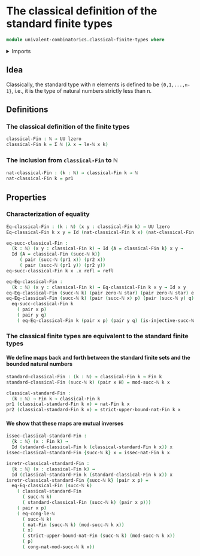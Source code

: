 # The classical definition of the standard finite types

```agda
module univalent-combinatorics.classical-finite-types where
```

<details><summary>Imports</summary>

```agda
open import elementary-number-theory.congruence-natural-numbers
open import elementary-number-theory.modular-arithmetic-standard-finite-types
open import elementary-number-theory.natural-numbers
open import elementary-number-theory.strict-inequality-natural-numbers

open import foundation.dependent-pair-types
open import foundation.identity-types
open import foundation.unit-type
open import foundation.universe-levels

open import univalent-combinatorics.standard-finite-types
```

</details>

## Idea

Classically, the standard type with n elements is defined to be `{0,1,...,n-1}`,
i.e., it is the type of natural numbers strictly less than n.

## Definitions

### The classical definition of the finite types

```agda
classical-Fin : ℕ → UU lzero
classical-Fin k = Σ ℕ (λ x → le-ℕ x k)
```

### The inclusion from `classical-Fin` to ℕ

```agda
nat-classical-Fin : (k : ℕ) → classical-Fin k → ℕ
nat-classical-Fin k = pr1
```

## Properties

### Characterization of equality

```agda
Eq-classical-Fin : (k : ℕ) (x y : classical-Fin k) → UU lzero
Eq-classical-Fin k x y = Id (nat-classical-Fin k x) (nat-classical-Fin k y)

eq-succ-classical-Fin :
  (k : ℕ) (x y : classical-Fin k) → Id {A = classical-Fin k} x y →
  Id {A = classical-Fin (succ-ℕ k)}
     ( pair (succ-ℕ (pr1 x)) (pr2 x))
     ( pair (succ-ℕ (pr1 y)) (pr2 y))
eq-succ-classical-Fin k x .x refl = refl

eq-Eq-classical-Fin :
  (k : ℕ) (x y : classical-Fin k) → Eq-classical-Fin k x y → Id x y
eq-Eq-classical-Fin (succ-ℕ k) (pair zero-ℕ star) (pair zero-ℕ star) e = refl
eq-Eq-classical-Fin (succ-ℕ k) (pair (succ-ℕ x) p) (pair (succ-ℕ y) q) e =
  eq-succ-classical-Fin k
    ( pair x p)
    ( pair y q)
    ( eq-Eq-classical-Fin k (pair x p) (pair y q) (is-injective-succ-ℕ e))
```

### The classical finite types are equivalent to the standard finite types

#### We define maps back and forth between the standard finite sets and the bounded natural numbers

```agda
standard-classical-Fin : (k : ℕ) → classical-Fin k → Fin k
standard-classical-Fin (succ-ℕ k) (pair x H) = mod-succ-ℕ k x

classical-standard-Fin :
  (k : ℕ) → Fin k → classical-Fin k
pr1 (classical-standard-Fin k x) = nat-Fin k x
pr2 (classical-standard-Fin k x) = strict-upper-bound-nat-Fin k x
```

#### We show that these maps are mutual inverses

```agda
issec-classical-standard-Fin :
  {k : ℕ} (x : Fin k) →
  Id (standard-classical-Fin k (classical-standard-Fin k x)) x
issec-classical-standard-Fin {succ-ℕ k} x = issec-nat-Fin k x

isretr-classical-standard-Fin :
  {k : ℕ} (x : classical-Fin k) →
  Id (classical-standard-Fin k (standard-classical-Fin k x)) x
isretr-classical-standard-Fin {succ-ℕ k} (pair x p) =
  eq-Eq-classical-Fin (succ-ℕ k)
    ( classical-standard-Fin
      ( succ-ℕ k)
      ( standard-classical-Fin (succ-ℕ k) (pair x p)))
    ( pair x p)
    ( eq-cong-le-ℕ
      ( succ-ℕ k)
      ( nat-Fin (succ-ℕ k) (mod-succ-ℕ k x))
      ( x)
      ( strict-upper-bound-nat-Fin (succ-ℕ k) (mod-succ-ℕ k x))
      ( p)
      ( cong-nat-mod-succ-ℕ k x))
```
